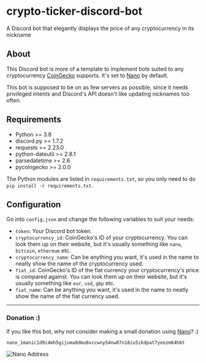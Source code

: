 # crypto-ticker-discord-bot

A Discord bot that elegantly displays the price of any cryptocurrency in its nickname

## About

This Discord bot is more of a template to implement bots suited to any cryptocurrency [CoinGecko](https://www.coingecko.com/) supports. It's set to [Nano](https://nano.org/) by default.

This bot is supposed to be on as few servers as possible, since it needs privileged intents and Discord's API doesn't like updating nicknames too often.

## Requirements

- Python >= 3.8
- discord.py >= 1.7.2
- requests >= 2.23.0
- python-dateutil >= 2.8.1
- parsedatetime >= 2.6
- pycoingecko >= 2.0.0

The Python modules are listed in ``requirements.txt``, so you only need to do ``pip install -r requirements.txt``.

## Configuration
Go into ``config,json`` and change the following variables to suit your needs:

- ``token``: Your Discord bot token.
- ``cryptocurrency_id``: CoinGecko's ID of your cryptocurrency. You can look them up on their website, but it's usually something like ``nano``, ``bitcoin``, ``ethereum`` etc.
- ``cryptocurrency_name``: Can be anything you want, it's used in the name to neatly show the name of the cryptocurrency used.
- ``fiat_id``: CoinGecko's ID of the fiat currency your cryptocurrency's price is compared against. You can look them up on their website, but it's usually something like ``eur``, ``usd``, ``gbp`` etc.
- ``fiat_name``: Can be anything you want, it's used in the name to neatly show the name of the fiat currency used.

---

### Donation :)

If you like this bot, why not consider making a small donation using [Nano](https://whynano.cc/)? :)

``nano_1manic1d9i4mh5gijuma8dmo8xccwny54nw87n18iu5ikdpat7yeozm64h6t``

![Nano Address](https://256.sh/i/4dp94bgr.png)